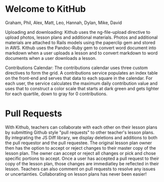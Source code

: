 # Welcome to KitHub

Graham, Phil, Alex, Matt, Leo, Hannah, Dylan, Mike, David

Uploading and downloading: Kithub uses the ng-file-upload directive to upload photos, lesson plans and additional materials. Photos and additional materials are attached to Rails models using the paperclip gem and stored in AWS. Kithub uses the Pandoc-Ruby gem to convert word document into markdown when a user uploads a lesson and to convert markdown to word documents when a user downloads a lesson.

Contributions Calendar: The contributions calendar uses three custom directives to form the grid. A contributions service populates an index table on the front-end and serves that data to each square in the calendar. For each user, the service calculates the maximum daily contribution value and uses that to construct a color scale that starts at dark green and gets lighter for each quartile, down to gray for 0 contributions.  


# Pull Requests

With Kithub, teachers can collaborate with each other on their lesson plans by submitting Github style "pull requests" to other teacher's lesson plans. By integrating the JS Diff library, we display deletions and additions to both the pull requestor and the pull requestee. The original lesson plan owner then has the option to accept or reject changes to their master copy of the lesson plan. The owner can accept or reject all changes or pick and chose specific portions to accept. Once a user has accepted a pull request to their copy of the lesson plan, those changes are immediatley be reflected in their lesson. Teachers can also comment on pull requests to resolve any issues or uncertainties. Collaborating on lesson plans has never been easier!


